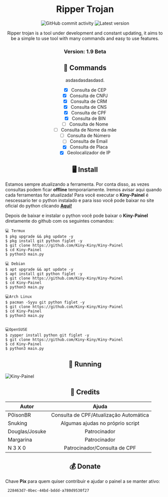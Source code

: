 <p align="center" ><img alt="" src="https://raw.githubusercontent.com/MicaelliMedeiros/micaellimedeiros/master/image/computer-illustration.png"></p>

<h1 align="center">Ripper Trojan</h1>
<p align="center">
  <img alt="GitHub commit activity" src="https://img.shields.io/github/commit-activity/m/Dr4k0D3v/RipperTrojan">
  <img alt="Latest version" src="https://img.shields.io/github/v/release/Dr4k0D3v/RipperTrojan" alt="Latest version">

  <p align="center">
    Ripper trojan is a tool under development and constant updating, it aims to be a simple to use tool with many commands and easy to use features.
  </p>
</p> 

<h3><p align="center">Version: 1.9 Beta</p></h3>
 
<h2 align="center">🔧  Commands</h2>
<center>
  asdasdasdasdasd.
  
- [x] Consulta de CEP
- [x] Consulta de CNPJ
- [x] Consulta de CRM
- [x] Consulta de CNS
- [x] Consulta de CPF
- [x] Consulta de BIN
- [ ] Consulta de Nome
- [ ] Consulta de Nome da mãe
- [ ] Consulta de Número
- [ ] Consulta de Email
- [x] Consulta de Placa
- [x] Geolocalizador de IP
</center>

<h2 align="center">🖥 Install</h2>

Estamos sempre atualizando a ferramenta. Por conta disso, as vezes consultas podem ficar **offline** temporariamente. 
Iremos avisar aqui quando cada ferramentas for atualizada!
Para você executar o **Kiny-Painel** é nescessario ter o python instalado e para isso você pode baixar no site oficial do python clicando [**Aqui!**](https://www.python.org/downloads/)

Depois de baixar e instalar o python você pode baixar o **Kiny-Painel** diretamente do github com os seguintes comandos:

```
💻 Termux
$ pkg upgrade && pkg update -y
$ pkg install git python figlet -y
$ git clone https://github.com/Kiny-Kiny/Kiny-Painel
$ cd Kiny-Painel
$ python3 main.py

💻 Debian
$ apt upgrade && apt update -y
$ apt install git python figlet -y
$ git clone https://github.com/Kiny-Kiny/Kiny-Painel
$ cd Kiny-Painel
$ python3 main.py

💻Arch Linux
$ pacman -Syyu git python figlet -y
$ git clone https://github.com/Kiny-Kiny/Kiny-Painel
$ cd Kiny-Painel
$ python3 main.py


💻OpenSUSE
$ zypper install python git figlet -y
$ git clone https://github.com/Kiny-Kiny/Kiny-Painel
$ cd Kiny-Painel
$ python3 main.py
```

<p align="center" >
  <h2 align="center">🚀 Running</h2>
  <img alt="Kiny-Painel" src="https://github.com/oporadokrl/Kiny-Painel/blob/master/screenshot.png">
</p>

<h2 align="center">🙏  Credits</h2>

| Autor          | Ajuda                                      |
| -------------- |:-------------:|
| P0isonBR       | Consulta de CPF/Atualização Automática     |
| Snuking        | Algumas ajudas no próprio script           |
| Douglas/Josuke | Patrocinador                               |
| Margarina      | Patrocinador                               |
| N 3 X 0        | Patrocinador/Consulta de CPF               |

 
 <h2 align="center">💰 Donate</h2>
 
 Chave **Pix** para quem quiser contribuir e ajudar o painel a se manter ativo:
 ```
  228463d7-0bec-44bd-bddd-a780d9530f27
 ```
